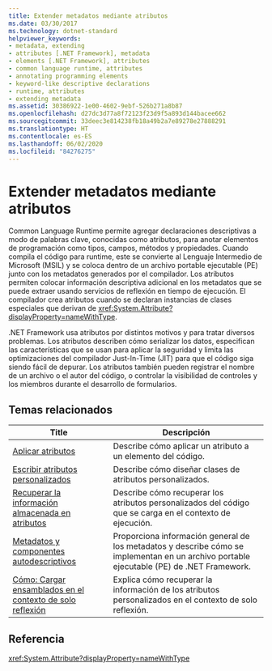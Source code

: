 ```yaml
---
title: Extender metadatos mediante atributos
ms.date: 03/30/2017
ms.technology: dotnet-standard
helpviewer_keywords:
- metadata, extending
- attributes [.NET Framework], metadata
- elements [.NET Framework], attributes
- common language runtime, attributes
- annotating programming elements
- keyword-like descriptive declarations
- runtime, attributes
- extending metadata
ms.assetid: 30386922-1e00-4602-9ebf-526b271a8b87
ms.openlocfilehash: d27dc3d77a8f72123f23d9f5a893d144bacee662
ms.sourcegitcommit: 33deec3e814238fb18a49b2a7e89278e27888291
ms.translationtype: HT
ms.contentlocale: es-ES
ms.lasthandoff: 06/02/2020
ms.locfileid: "84276275"
---
```

# <a name="extending-metadata-using-attributes"></a>Extender metadatos mediante atributos
Common Language Runtime permite agregar declaraciones descriptivas a modo de palabras clave, conocidas como atributos, para anotar elementos de programación como tipos, campos, métodos y propiedades. Cuando compila el código para runtime, este se convierte al Lenguaje Intermedio de Microsoft (MSIL) y se coloca dentro de un archivo portable ejecutable (PE) junto con los metadatos generados por el compilador. Los atributos permiten colocar información descriptiva adicional en los metadatos que se puede extraer usando servicios de reflexión en tiempo de ejecución. El compilador crea atributos cuando se declaran instancias de clases especiales que derivan de <xref:System.Attribute?displayProperty=nameWithType>.  
  
 .NET Framework usa atributos por distintos motivos y para tratar diversos problemas. Los atributos describen cómo serializar los datos, especifican las características que se usan para aplicar la seguridad y limita las optimizaciones del compilador Just-In-Time (JIT) para que el código siga siendo fácil de depurar. Los atributos también pueden registrar el nombre de un archivo o el autor del código, o controlar la visibilidad de controles y los miembros durante el desarrollo de formularios.  
  
## <a name="related-topics"></a>Temas relacionados  
  
|Title|Descripción|  
|-----------|-----------------|  
|[Aplicar atributos](applying-attributes.md)|Describe cómo aplicar un atributo a un elemento del código.|  
|[Escribir atributos personalizados](writing-custom-attributes.md)|Describe cómo diseñar clases de atributos personalizados.|  
|[Recuperar la información almacenada en atributos](retrieving-information-stored-in-attributes.md)|Describe cómo recuperar los atributos personalizados del código que se carga en el contexto de ejecución.|  
|[Metadatos y componentes autodescriptivos](../metadata-and-self-describing-components.md)|Proporciona información general de los metadatos y describe cómo se implementan en un archivo portable ejecutable (PE) de .NET Framework.|  
|[Cómo: Cargar ensamblados en el contexto de solo reflexión](../../framework/reflection-and-codedom/how-to-load-assemblies-into-the-reflection-only-context.md)|Explica cómo recuperar la información de los atributos personalizados en el contexto de solo reflexión.|  
  
## <a name="reference"></a>Referencia  
 <xref:System.Attribute?displayProperty=nameWithType>
